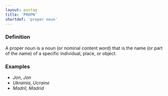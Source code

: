 ```yaml
---
layout: postag
title: 'PROPN'
shortdef: 'proper noun'
---
```


### Definition

A proper noun is a noun (or nominal content word) that is the name (or
part of the name) of a specific individual, place, or object.

### Examples

- _Jon_, _Jon_
- _Ukrainia_, _Ucraine_
- _Madril_, _Madrid_
<!-- Interlanguage links updated Pá kvě 14 11:08:23 CEST 2021 -->
